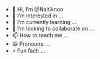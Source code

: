 - 👋 Hi, I’m @Naitiknoo
- 👀 I’m interested in ...
- 🌱 I’m currently learning ...
- 💞️ I’m looking to collaborate on ...
- 📫 How to reach me ...
- 😄 Pronouns: ...
- ⚡ Fun fact: ...

<!---
Naitiknoo/Naitiknoo is a ✨ special ✨ repository because its `README.md` (this file) appears on your GitHub profile.
You can click the Preview link to take a look at your changes.
--->
